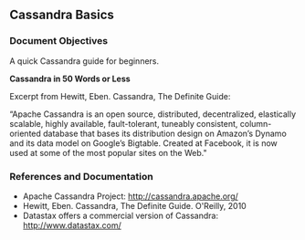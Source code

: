 ## Cassandra Basics

### Document Objectives
A quick Cassandra guide for beginners.

**Cassandra in 50 Words or Less**

Excerpt from Hewitt, Eben. Cassandra, The Definite Guide:

“Apache Cassandra is an open source, distributed, decentralized, elastically scalable,
highly available, fault-tolerant, tuneably consistent, column-oriented database that
bases its distribution design on Amazon’s Dynamo and its data model on Google’s
Bigtable. Created at Facebook, it is now used at some of the most popular sites on the
Web." 



### References and Documentation

- Apache Cassandra Project: http://cassandra.apache.org/
- Hewitt, Eben. Cassandra, The Definite Guide. O'Reilly, 2010
- Datastax offers a commercial version of Cassandra: http://www.datastax.com/
